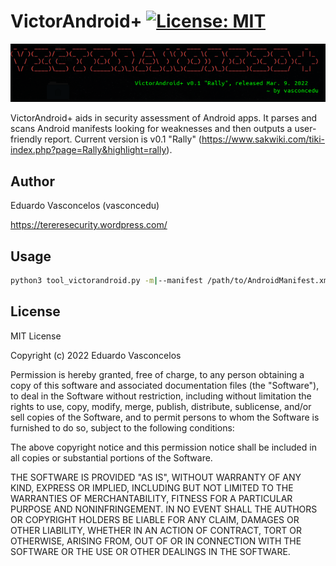 # VictorAndroid+ [![License: MIT](https://img.shields.io/badge/License-MIT-yellow.svg)](https://opensource.org/licenses/MIT)

![](victorandroid_banner.png)

VictorAndroid+ aids in security assessment of Android apps. It parses and scans Android manifests looking for weaknesses and then outputs a user-friendly report. Current version is v0.1 "Rally" (https://www.sakwiki.com/tiki-index.php?page=Rally&highlight=rally).

## Author

Eduardo Vasconcelos (vasconcedu)

https://tereresecurity.wordpress.com/

## Usage

```bash
python3 tool_victorandroid.py -m|--manifest /path/to/AndroidManifest.xml
```

## License

MIT License

Copyright (c) 2022 Eduardo Vasconcelos

Permission is hereby granted, free of charge, to any person obtaining a copy
of this software and associated documentation files (the "Software"), to deal
in the Software without restriction, including without limitation the rights
to use, copy, modify, merge, publish, distribute, sublicense, and/or sell
copies of the Software, and to permit persons to whom the Software is
furnished to do so, subject to the following conditions:

The above copyright notice and this permission notice shall be included in all
copies or substantial portions of the Software.

THE SOFTWARE IS PROVIDED "AS IS", WITHOUT WARRANTY OF ANY KIND, EXPRESS OR
IMPLIED, INCLUDING BUT NOT LIMITED TO THE WARRANTIES OF MERCHANTABILITY,
FITNESS FOR A PARTICULAR PURPOSE AND NONINFRINGEMENT. IN NO EVENT SHALL THE
AUTHORS OR COPYRIGHT HOLDERS BE LIABLE FOR ANY CLAIM, DAMAGES OR OTHER
LIABILITY, WHETHER IN AN ACTION OF CONTRACT, TORT OR OTHERWISE, ARISING FROM,
OUT OF OR IN CONNECTION WITH THE SOFTWARE OR THE USE OR OTHER DEALINGS IN THE
SOFTWARE.
